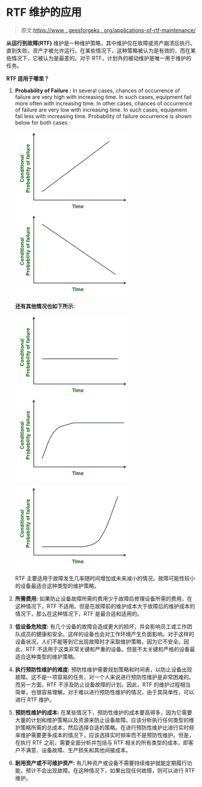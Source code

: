 # RTF 维护的应用

> 原文:[https://www . geesforgeks . org/applications-of-rtf-maintenance/](https://www.geeksforgeeks.org/applications-of-rtf-maintenance/)

**从运行到故障(RTF)** 维护是一种维护策略，其中维护仅在故障或资产崩溃后执行。直到失败，资产才被允许运行。在某些情况下，这种策略被认为是有效的，而在某些情况下，它被认为是最差的。对于 RTF，计划外的被动维护是唯一用于维护的任务。

**RTF 适用于哪里？**

1.  **Probability of Failure :**
    In several cases, chances of occurrence of failure are very high with increasing time. In such cases, equipment fail more often with increasing time. In other cases, chances of occurrence of failure are very low with increasing time. In such cases, equipment fail less with increasing time. Probability of failure occurrence is shown below for both cases :

    ![](img/52e53ad084bc71ec278e029e892c84ad.png) ![](img/19bea5a9f13d12838a862d274848dc94.png)

    **还有其他情况也如下所示:**

    ![](img/fcc428fae082e5d7af4bd32098a0ab58.png) ![](img/da1653eeebc501322ad01cc3f6d3fba3.png)

    ![](img/eb21c3368e37d40d680ae25a8ab94499.png)

    RTF 主要适用于故障发生几率随时间增加或未来减小的情况。故障可能性较小的设备最适合这种类型的维护策略。

2.  **所需费用:**
    如果防止设备故障所需的费用少于故障后修理设备所需的费用，在这种情况下，RTF 不适用。但是在故障前的维护成本大于故障后的维护成本的情况下，那么在这种情况下，RTF 是最合适和适用的。
3.  **低设备危险度:**
    有几个设备的故障会造成更大的损坏，并会影响员工或工作团队成员的健康和安全。这样的设备也会对工作环境产生负面影响。对于这样的设备状况，人们不能等到它出现故障时才采取维护策略，因为它不安全。因此，RTF 不适用于这类非常关键和严重的设备。但是不太关键和严格的设备最适合这种类型的维护策略。

5.  **执行预防性维护的难度:**
    预防性维护需要规划策略和时间表，以防止设备出现故障。这不是一项容易的任务，对一个人来说进行预防性维护是非常困难的。而另一方面，RTF 不涉及防止设备故障的计划。因此，RTF 的维护过程相当简单，也很容易理解。对于难以进行预防性维护的情况，由于其简单性，可以进行 RTF 维护。
6.  **预防性维护的成本:**
    在某些情况下，预防性维护的成本要高得多，因为它需要大量的计划和维护策略以及资源来防止设备故障。应该分析执行任何类型的维护策略所需的总成本，然后选择合适的策略。在进行预防性维护比进行实时频率维护需要更多成本的情况下，应该选择实时频率而不是预防性维护。但是，在执行 RTF 之前，需要全面分析并包括与 RTF 相关的所有类型的成本，即客户不满意、设备故障、生产损失和其他间接成本。
7.  **耐用资产或不可维护资产:**
    有几种资产或设备不需要持续维护就能定期履行功能，预计不会出现故障。在这种情况下，如果出现任何故障，则可以进行 RTF 维护。